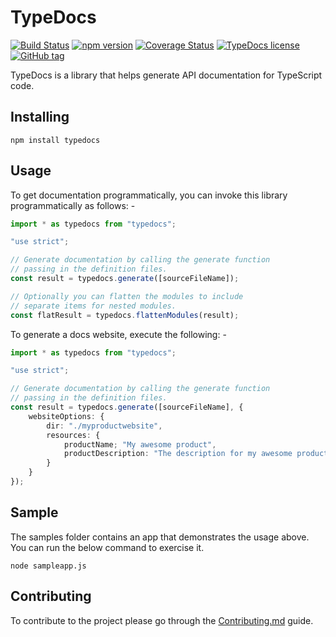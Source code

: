 # TypeDocs

[![Build Status](https://travis-ci.org/alvarorahul/TypeDocs.png?branch=master)](https://travis-ci.org/alvarorahul/TypeDocs)
[![npm version](https://badge.fury.io/js/typedocs.svg)](https://badge.fury.io/js/typedocs)
[![Coverage Status](https://coveralls.io/repos/github/alvarorahul/TypeDocs/badge.svg?branch=master)](https://coveralls.io/github/alvarorahul/TypeDocs?branch=master)
[![TypeDocs license](https://img.shields.io/npm/l/typedocs.svg)](https://github.com/alvarorahul/TypeDocs)
[![GitHub tag](https://img.shields.io/github/tag/alvarorahul/typedocs.svg)](https://github.com/alvarorahul/TypeDocs)

TypeDocs is a library that helps generate API documentation for TypeScript code.

## Installing

```
npm install typedocs
```

## Usage

To get documentation programmatically, you can invoke this library
programmatically as follows: -

```ts
import * as typedocs from "typedocs";

"use strict";

// Generate documentation by calling the generate function
// passing in the definition files.
const result = typedocs.generate([sourceFileName]);

// Optionally you can flatten the modules to include
// separate items for nested modules.
const flatResult = typedocs.flattenModules(result);
```

To generate a docs website, execute the following: -

```ts
import * as typedocs from "typedocs";

"use strict";

// Generate documentation by calling the generate function
// passing in the definition files.
const result = typedocs.generate([sourceFileName], {
    websiteOptions: {
        dir: "./myproductwebsite",
        resources: {
            productName; "My awesome product",
            productDescription: "The description for my awesome product.",
        }
    }
});
```

## Sample

The samples folder contains an app that demonstrates the usage above. You can
run the below command to exercise it.

```
node sampleapp.js
```

## Contributing

To contribute to the project please go through the
[Contributing.md](Contributing.md) guide.
